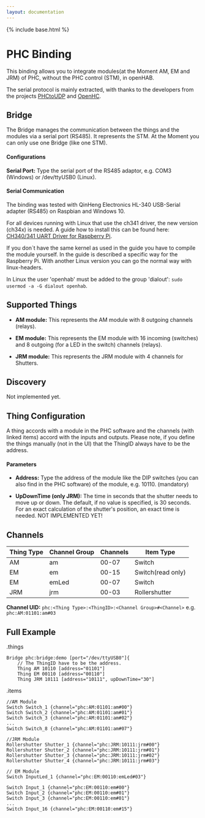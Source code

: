 ```yaml
---
layout: documentation
---
```


{% include base.html %}

# PHC Binding

This binding allows you to integrate modules(at the Moment AM, EM and JRM) of PHC, without the PHC control (STM), in openHAB.  

The serial protocol is mainly extracted, with thanks to the developers from the projects [PHCtoUDP](https://sourceforge.net/projects/phctoudp/) and [OpenHC](https://sourceforge.net/projects/openhc/?source=directory).


## Bridge

The Bridge manages the communication between the things and the modules via a serial port (RS485). It represents the STM.
At the Moment you can only use one Bridge (like one STM).

#### Configurations

**Serial Port:** Type the serial port of the RS485 adaptor, e.g. COM3 (Windows) or /dev/ttyUSB0 (Linux).

#### Serial Communication
The binding was tested with QinHeng Electronics HL-340 USB-Serial adapter (RS485) on Raspbian and Windows 10.  

For all devices running with Linux that use the ch341 driver, the new version (ch34x) is needed.
A guide how to install this can be found here: [CH340/341 UART Driver for Raspberry Pi](https://github.com/aperepel/raspberrypi-ch340-driver).  

If you don´t have the same kernel as used in the guide you have to compile the module yourself. In the guide is described a specific way for the Raspberry Pi. With another Linux version you can go the normal way with linux-headers.   

In Linux the user 'openhab' must be added to the group 'dialout': ```sudo usermod -a -G dialout openhab```.

## Supported Things

- **AM module:** This represents the AM module with 8 outgoing channels (relays).

- **EM module:** This represents the EM module with 16 incoming (switches) and 8 outgoing (for a LED in the switch) channels (relays).

- **JRM module:** This represents the JRM module with 4 channels for Shutters.

## Discovery
Not implemented yet.

## Thing Configuration

A thing accords with a module in the PHC software and the channels (with linked items) accord with the inputs and outputs.
Please note, if you define the things manually (not in the UI) that the ThingID always have to be the address.

#### Parameters

- **Address:** Type the address of the module like the DIP switches (you can also find in the PHC software) of the module, e.g. 10110. (mandatory)

- **UpDownTime (only JRM):** The time in seconds that the shutter needs to move up or down. The default, if no value is specified, is 30 seconds. For an exact calculation of the shutter's position, an exact time is needed. NOT IMPLEMENTED YET!

## Channels

| Thing Type             | Channel Group | Channels | Item Type        |
|------------------------|---------------|----------|------------------|
| AM                     | am            | 00-07    | Switch           |
| EM                     | em            | 00-15    | Switch(read only)|
| EM                     | emLed         | 00-07    | Switch           |
| JRM                    | jrm           | 00-03    | Rollershutter    |

**Channel UID:**
```phc:<Thing Type>:<ThingID>:<Channel Group>#<Channel>``` e.g. ```phc:AM:01101:am#03```

## Full Example

.things
```
Bridge phc:bridge:demo [port="/dev/ttyUSB0"]{
    // The ThingID have to be the address.
    Thing AM 10110 [address="01101"]
    Thing EM 00110 [address="00110"]
    Thing JRM 10111 [address="10111", upDownTime="30"]
```

.items
```
//AM Module
Switch Switch_1 {channel="phc:AM:01101:am#00"}
Switch Switch_2 {channel="phc:AM:01101:am#01"}
Switch Switch_3 {channel="phc:AM:01101:am#02"}
...
Switch Switch_8 {channel="phc:AM:01101:am#07"}

//JRM Module
Rollershutter Shutter_1 {channel="phc:JRM:10111:jrm#00"}
Rollershutter Shutter_2 {channel="phc:JRM:10111:jrm#01"}
Rollershutter Shutter_3 {channel="phc:JRM:10111:jrm#02"}
Rollershutter Shutter_4 {channel="phc:JRM:10111:jrm#03"}

// EM Module
Switch InputLed_1 {channel="phc:EM:00110:emLed#03"}

Switch Input_1 {channel="phc:EM:00110:em#00"}
Switch Input_2 {channel="phc:EM:00110:em#01"}
Switch Input_3 {channel="phc:EM:00110:em#01"}
...
Switch Input_16 {channel="phc:EM:00110:em#15"}
```
